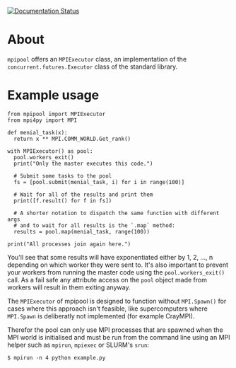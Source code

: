 [![Documentation Status](https://readthedocs.org/projects/mpipool/badge/?version=latest)](https://mpipool.readthedocs.io/en/latest/?badge=latest)

# About

`mpipool` offers an `MPIExecutor` class, an implementation of the
`concurrent.futures.Executor` class of the standard library.

# Example usage

```
from mpipool import MPIExecutor
from mpi4py import MPI

def menial_task(x):
  return x ** MPI.COMM_WORLD.Get_rank()

with MPIExecutor() as pool:
  pool.workers_exit()
  print("Only the master executes this code.")

  # Submit some tasks to the pool
  fs = [pool.submit(menial_task, i) for i in range(100)]

  # Wait for all of the results and print them
  print([f.result() for f in fs])

  # A shorter notation to dispatch the same function with different args
  # and to wait for all results is the `.map` method:
  results = pool.map(menial_task, range(100))

print("All processes join again here.")
```

You'll see that some results will have exponentiated either by 1, 2, ..., n
depending on which worker they were sent to. It's also important to prevent your
workers from running the master code using the `pool.workers_exit()` call. As a
fail safe any attribute access on the `pool` object made from workers will
result in them exiting anyway.

The `MPIExecutor` of mpipool is designed to function without `MPI.Spawn()`
for cases where this approach isn't feasible, like supercomputers where
`MPI.Spawn` is deliberatly not implemented (for example CrayMPI).

Therefor the pool can only use MPI processes that are spawned when the MPI world
is initialised and must be run from the command line using an MPI helper such as
`mpirun`, `mpiexec` or SLURM's `srun`:

```
$ mpirun -n 4 python example.py
```
